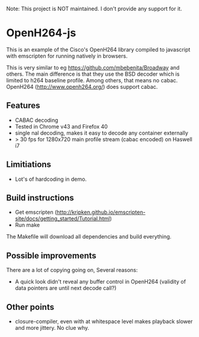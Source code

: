 Note: This project is NOT maintained. I don't provide any support for it.


# OpenH264-js

This is an example of the Cisco's OpenH264 library compiled
to javascript with emscripten for running natively in browsers. 

This is very similar to eg https://github.com/mbebenita/Broadway and
others. The main difference is that they use the BSD decoder which is
limited to h264 baseline profile. Among others, that means no cabac.
OpenH264 (http://www.openh264.org/)  does support cabac.

## Features
 - CABAC decoding
 - Tested in Chrome v43 and Firefox 40
 - single nal decoding, makes it easy to decode any container externally
 - &gt; 30 fps for 1280x720 main profile stream (cabac encoded) on Haswell i7

## Limitiations
 - Lot's of hardcoding in demo.

## Build instructions
 * Get emscripten (http://kripken.github.io/emscripten-site/docs/getting_started/Tutorial.html)
 * Run make

The Makefile will download all dependencies and build everything.

## Possible improvements

There are a lot of copying going on, Several reasons:
 * A quick look didn't reveal any buffer control in OpenH264 (validity of data pointers are until next decode call?)

## Other points
 * closure-compiler, even with at whitespace level makes playback slower and more jittery. No clue why.

